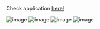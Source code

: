 

Check application <a href="https://landing-dougdevs.vercel.app">here!</a>

![image](https://user-images.githubusercontent.com/82785683/234150029-19a42275-7a9c-45aa-b82f-df05834c28cd.png)
![image](https://user-images.githubusercontent.com/82785683/234150050-9fff8c45-160e-4b03-b0ac-a6ae951993d3.png)
![image](https://user-images.githubusercontent.com/82785683/234150060-29e43172-0793-4667-9f82-be85e4e1d124.png)
![image](https://user-images.githubusercontent.com/82785683/234150076-1e9ba5e9-9501-4490-9ee8-13332b046078.png)
